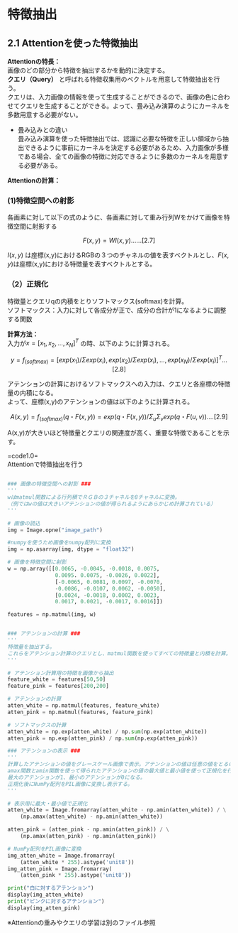 # 特徴抽出

## 2.1 Attentionを使った特徴抽出

**Attentionの特長：**   
画像のどの部分から特徴を抽出するかを動的に決定する。  
**クエリ（Query）** と呼ばれる特徴収集用のベクトルを用意して特徴抽出を行う。  
クエリは、入力画像の情報を使って生成することができるので、画像の色に合わせてクエリを生成することができる。よって、畳み込み演算のようにカーネルを多数用意する必要がない。

- 畳み込みとの違い  
  畳み込み演算を使った特徴抽出では、認識に必要な特徴を正しい領域から抽出できるように事前にカーネルを決定する必要があるため、入力画像が多様である場合、全ての画像の特徴に対応できるように多数のカーネルを用意する必要がある。


**Attentionの計算：**  
### **(1)特徴空間への射影**  
各画素に対して以下の式のように、各画素に対して重み行列Wをかけて画像を特徴空間に射影する

$$ F(x,y) = WI(x,y) ......[2.7] $$

$I(x,y)$ は座標(x,y)におけるRGBの３つのチャネルの値を表すベクトルとし、$F(x,y)$は座標(x,y)における特徴量を表すベクトルとする。

### **（2）正規化**
特徴量とクエリqの内積をとりソフトマックス(softmax)を計算。  
ソフトマックス：入力に対して各成分が正で、成分の合計が1になるように調整する関数  


**計算方法：**  
入力が$x=[x_1, x_2, ... , x_N]^T$ の時、以下のように計算される。 

$$ y = f_(softmax) =[exp(x_1)/Σexp(x_i), exp(x_2)/Σexp(x_i), ... , exp(x_N)/Σexp(x_i)]^T ...[2.8] $$


アテンションの計算におけるソフトマックスへの入力は、クエリと各座標の特徴量の内積になる。  
よって、座標(x,y)のアテンションの値は以下のように計算される。

$$A(x,y) = f_(softmax) (q・F(x,y)) = exp(q・F(x,y))/Σ_uΣ_v exp(q・F(u,v)) .... [2.9] $$

A(x,y)が大きいほど特徴量とクエリの関連度が高く、重要な特徴であることを示す。

=code1.0=  
Attentionで特徴抽出を行う

```python

### 画像の特徴空間への射影 ###
'''
wはmatmul関数による行列積でＲＧＢの３チャネルを8チャネルに変換。
（例ではwの値は大きいアテンションの値が得られるようにあらかじめ計算されている）
'''

# 画像の読込
img = Image.opne("image_path")

#numpyを使うため画像をnumpy配列に変換
img = np.asarray(img, dtype = "float32")

# 画像を特徴空間に射影
w = np.array([[0.0065, -0.0045, -0.0018, 0.0075,
               0.0095. 0.0075, -0.0026, 0.0022],
               [-0.0065, 0.0081, 0.0097, -0.0070,
               -0.0086, -0.0107, 0.0062, -0.0050],
               [0.0024, -0.0018, 0.0002, 0.0023,
               0.0017, 0.0021, -0.0017, 0.0016]])

features = np.matmul(img, w)


### アテンションの計算 ###
'''
特徴量を抽出する。
これらをアテンション計算のクエリとし、matmul関数を使ってすべての特徴量と内積を計算。
'''

# アテンション計算用の特徴を画像から抽出
feature_white = features[50,50]
feature_pink = features[200,200]

# アテンションの計算
atten_white = np.matmul(features, feature_white)
atten_pink = np.matmul(features, feature_pink)

# ソフトマックスの計算
atten_white = np.exp(atten_white) / np.sum(np.exp(atten_white))
atten_pink = np.exp(atten_pink) / np.sum(np.exp(atten_pink))

### アテンションの表示 ###
'''
計算したアテンションの値をグレースケール画像で表示。アテンションの値は任意の値をとるので正規化を行う。
amax関数とamin関数を使って得られたアテンションの値の最大値と最小値を使って正規化を行うと、
最大のアテンションが1、最小のアテンションが0になる。
正規化後にNumPy配列をPIL画像に変換し表示する。
'''

# 表示用に最大・最小値で正規化
atten_white = Image.fromarray(atten_white - np.amin(atten_white)) / \
    (np.amax(atten_white) - np.amin(atten_white))

atten_pink = (atten_pink - np.amin(atten_pink)) / \
    (np.amax(atten_pink) - np.amin(atten_pink))

# NumPy配列をPIL画像に変換
img_atten_white = Image.fromarray(
    (atten_white * 255).astype('unit8'))
img_atten_pink = Image.fromarray(
    (atten_pink * 255).astype('unit8'))

print("白に対するアテンション")
display(img_atten_white)
print("ピンクに対するアテンション")
display(img_atten_pink)

```

※Attentionの重みやクエリの学習は別のファイル参照